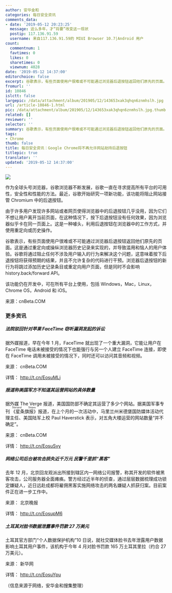 ```yaml
---
author: 安华金和
categories: 每日安全资讯
comments_data:
- date: '2019-05-12 20:23:25'
  message: 这么多年，才“将要”改变这一现状
  postip: 117.136.91.59
  username: 来自117.136.91.59的 MIUI Browser 10.7|Android 用户
count:
  commentnum: 1
  favtimes: 0
  likes: 0
  sharetimes: 0
  viewnum: 4028
date: '2019-05-12 14:37:00'
editorchoice: false
excerpt: 谷歌表示，有些页面使用户很难或不可能通过浏览器后退按钮返回他们原先的页面。谷歌将通过阻止任何不涉及用户输入的行为来解决这个问题.
fromurl: ''
id: 10846
islctt: false
largepic: /data/attachment/album/201905/12/143653xak3qhqn6znmhslh.jpg
url: /article-10846-1.html
pic: /data/attachment/album/201905/12/143653xak3qhqn6znmhslh.jpg.thumb.jpg
related: []
reviewer: ''
selector: ''
summary: 谷歌表示，有些页面使用户很难或不可能通过浏览器后退按钮返回他们原先的页面。谷歌将通过阻止任何不涉及用户输入的行为来解决这个问题.
tags:
- Chrome
thumb: false
title: 每日安全资讯：Google Chrome将不再允许网站劫持后退按钮
titlepic: true
translator: ''
updated: '2019-05-12 14:37:00'
---
```


![](/data/attachment/album/201905/12/143653xak3qhqn6znmhslh.jpg)


作为全球头号浏览器，谷歌浏览器不断发展，谷歌一直在寻求提高所有平台的可用性，安全性和性能的方法。最近，谷歌开始研究一项新功能，该功能将阻止网站接管 Chromium 中的后退按钮。


由于许多用户发现许多网站或者网页使得浏览器中的后退按钮几乎没用，因为它们不想让用户离开当前页面，在这种情况下，按下后退按钮没有任何效果，因为浏览器似乎卡在同一页面上。这是一种噱头，利用后退按钮在浏览器中的工作方式，并使用重定向或历史操作。


谷歌表示，有些页面使用户很难或不可能通过浏览器后退按钮返回他们原先的页面。这是通过重定向或操纵浏览器历史记录来实现的，并导致滥用和恼人的用户体验。谷歌将通过阻止任何不涉及用户输入的行为来解决这个问题，这意味着按下后退按钮将获得预期的结果，并且不允许复杂的代码进行干预。浏览器后退按钮的新行为将跳过添加历史记录条目或重定向用户页面，但是同时不会影响 history.back/forward API。


该功能仍在开发中，可在所有平台上使用，包括 Windows，Mac，Linux，Chrome OS，Android 和 iOS。 


来源：cnBeta.COM


### 更多资讯


##### 法院驳回针对苹果 FaceTime 窃听漏洞发起的诉讼


据外媒报道，早在今年 1 月，FaceTime 就出现了一个重大漏洞，它能让用户在 FaceTime 电话未被接受的情况下也能强行与另一个人建立 FaceTime 连接，即使在 FaceTime 调用未被接受的情况下，同时还可以访问其音频和视频。


来源： cnBeta.COM


详情： <http://t.cn/EosuMLj> 


##### 报道称美国军方不知道其运营网站的具体数量


据外媒 The Verge 报道，美国国防部不确定其运营了多少个网站。据美国军事专刊<ruby> 《星条旗报》 <rp>  （ </rp> <rt>  Starsand Stripes </rt> <rp>  ） </rp></ruby>报道，在上个月的一次活动中，马里兰州米德堡国防媒体活动代理主任、美国陆军上校 Paul Haverstick 表示，对五角大楼运营的网站数量“并不确定”。


来源： cnBeta.COM


详情： <http://t.cn/EosuSvy> 


##### 网络公司后台被攻击损失近千万元 民警千里抓“黑客”


去年 12 月，北京回龙观派出所接到辖区内一网络公司报警，称其开发的软件被黑客攻击，公司服务器全面瘫痪。警方经过近半年的侦查，通过层层数据梳理成功锁定嫌疑人，近日远赴成都将雇佣黑客实施网络攻击的两名嫌疑人抓获归案。目前案件正在进一步工作中。


来源： 北京晚报


详情： <http://t.cn/EosupM6> 


##### 土耳其对脸书数据泄露事件罚款 27 万美元


土耳其官方部门“个人数据保护机构”10 日说，就社交媒体脸书去年泄露用户数据影响土耳其用户事件，该机构于今年 4 月对脸书罚款 165 万土耳其里拉（约合 27 万美元）。


来源： 新华网


详情： <http://t.cn/EosuYpu> 


（信息来源于网络，安华金和搜集整理）